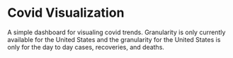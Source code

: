 # Covid Visualization
A simple dashboard for visualing covid trends.  Granularity is only currently available for the United States and the granularity for the United States is only for the day to day cases, recoveries, and deaths.